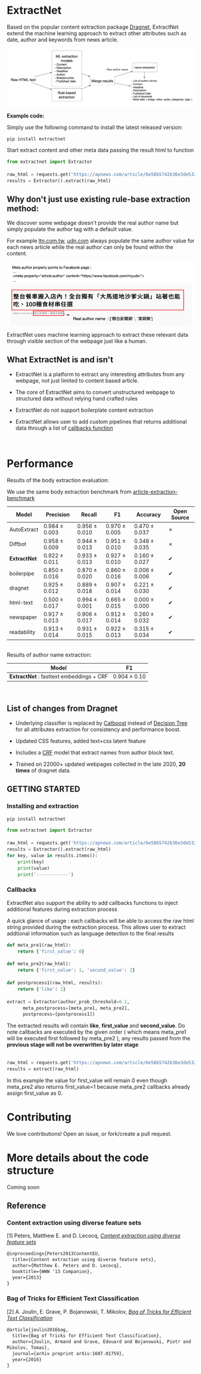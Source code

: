
ExtractNet
=======

Based on the popular content extraction package [Dragnet](https://github.com/dragnet-org/dragnet/), ExtractNet extend the machine learning approach to extract other attributes such as date, author and keywords from news article. 


![ExtractNet pipeline](docs/source/_images/extractnet-pipeline.jpg)


**Example code:**

Simply use the following command to install the latest released version:

```
pip install extractnet
```

Start extract content and other meta data passing the result html to function

```python
from extractnet import Extractor

raw_html = requests.get('https://apnews.com/article/6e58b5742b36e3de53298cf73fbfdf48').text
results = Extractor().extract(raw_html)
```


## Why don't just use existing rule-base extraction method:

We discover some webpage doesn't provide the real author name but simply populate the author tag with a default value.

For example [ltn.com.tw](https://news.ltn.com.tw), [udn.com](https://udn.com/news/story/7205/5037493) always populate the same author value for each news article while the real author can only be found within the content.

![Our machine learnig first approach extract correct fields just like human reading a website](docs/source/_images/extraction-example.jpg)

ExtractNet uses machine learning approach to extract these relevant data through visible section of the webpage just like a human.


## What ExtractNet is and isn't

* ExtractNet is a platform to extract any interesting attributes from any webpage, not just limited to content based article.

* The core of ExtractNet aims to convert unstructured webpage to structured data without relying hand crafted rules

* ExtractNet do not support boilerplate content extraction

* ExtractNet allows user to add custom pipelines that returns additional data through a list of [callbacks function](https://github.com/currentsapi/extractnet#callbacks)

<br />

# Performance

Results of the body extraction evaluation:

We use the same body extraction benchmark from [article-extraction-benchmark](https://github.com/scrapinghub/article-extraction-benchmark) 


| Model  | Precision  | Recall  | F1  | Accuracy  | Open Source |
|---|---|---|---|---|---|
| AutoExtract |  0.984 ± 0.003 | 0.956 ± 0.010  | 0.970 ± 0.005  | 0.470 ± 0.037   | &#10007; |
| Diffbot  | 0.958 ± 0.009  | 0.944 ± 0.013  | 0.951 ± 0.010  |  0.348 ± 0.035  | &#10007; |
| **ExtractNet**  | 0.922 ± 0.011  |  0.933 ± 0.013 | 0.927 ± 0.010  | 0.160 ± 0.027  | &#10004; |
| boilerpipe  | 0.850 ± 0.016  |  0.870 ± 0.020 | 0.860 ± 0.016  | 0.006 ± 0.006   | &#10004; |
| dragnet  |  0.925 ± 0.012 | 0.889 ± 0.018  | 0.907 ± 0.014  | 0.221 ± 0.030   | &#10004; |
| html-text  | 0.500 ± 0.017  | 0.994 ± 0.001  | 0.665 ± 0.015  |  0.000 ± 0.000  | &#10004; |
| newspaper  |  0.917 ± 0.013 | 0.906 ± 0.017  | 0.912 ± 0.014  | 0.260 ± 0.032   | &#10004; |
| readability  | 0.913 ± 0.014   | 0.931 ± 0.015  | 0.922 ± 0.013  | 0.315 ± 0.034   | &#10004; |

<br />
Results of author name extraction:

| Model  | F1  |
|---|---|
| **ExtractNet** : fasttext embeddings + CRF |  0.904 ± 0.10  |

<br />

## List of changes from Dragnet

* Underlying classifier is replaced by [Catboost](https://catboost.ai/) instead of [Decision Tree](https://scikit-learn.org/stable/modules/generated/sklearn.ensemble.ExtraTreesClassifier.html) for all attributes extraction for consistency and performance boost.

* Updated CSS features, added text+css latent feature 

* Includes a [CRF](https://en.wikipedia.org/wiki/Conditional_random_field) model that extract names from author block text.

* Trained on 22000+ updated webpages collected in the late 2020, **20 times** of dragnet data.

## GETTING STARTED

### Installing and extraction

```
pip install extractnet
```

```python
from extractnet import Extractor

raw_html = requests.get('https://apnews.com/article/6e58b5742b36e3de53298cf73fbfdf48').text
results = Extractor().extract(raw_html)
for key, value in results.items():
    print(key)
    print(value)
    print('------------')
```

### Callbacks

ExtractNet also support the ability to add callbacks functions to inject additional features during extraction process

A quick glance of usage : each callbacks will be able to access the raw html string provided during the extraction process. This allows user to extract addtional information such as language detection to the final results

```python
def meta_pre1(raw_html):
    return {'first_value': 0}

def meta_pre2(raw_html):
    return {'first_value': 1, 'second_value': 2}

def postprocess1(raw_html, results):
    return {'like': 1}

extract = Extractor(author_prob_threshold=0.1, 
      meta_postprocess=[meta_pre1, meta_pre2], 
      postprocess=[postprocess1])
```

The extracted results will contain **like**, **first_value** and **second_value**. Do note callbacks are executed by the given order ( which means meta_pre1 will be executed first followed by meta_pre2 ), any results passed from the **previous stage will not be overwritten by later stage** 

```python

raw_html = requests.get('https://apnews.com/article/6e58b5742b36e3de53298cf73fbfdf48').text
results = extract(raw_html)

```

In this example the value for first_value will remain 0 even though meta_pre2 also returns first_value=1 because meta_pre2 callbacks already assign first_value as 0. 


# Contributing

We love contributions! Open an issue, or fork/create a pull
request.

# More details about the code structure

Coming soon


## Reference

### Content extraction using diverse feature sets

[1] Peters, Matthew E. and D. Lecocq, [*Content extraction using diverse feature sets*](https://dl.acm.org/doi/10.1145/2487788.2487828)

```
@inproceedings{Peters2013ContentEU,
  title={Content extraction using diverse feature sets},
  author={Matthew E. Peters and D. Lecocq},
  booktitle={WWW '13 Companion},
  year={2013}
}
```

### Bag of Tricks for Efficient Text Classification

[2] A. Joulin, E. Grave, P. Bojanowski, T. Mikolov, [*Bag of Tricks for Efficient Text Classification*](https://arxiv.org/abs/1607.01759)

```
@article{joulin2016bag,
  title={Bag of Tricks for Efficient Text Classification},
  author={Joulin, Armand and Grave, Edouard and Bojanowski, Piotr and Mikolov, Tomas},
  journal={arXiv preprint arXiv:1607.01759},
  year={2016}
}
```

